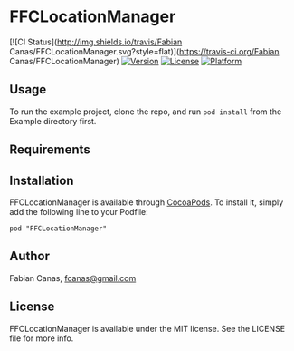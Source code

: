 # FFCLocationManager

[![CI Status](http://img.shields.io/travis/Fabian Canas/FFCLocationManager.svg?style=flat)](https://travis-ci.org/Fabian Canas/FFCLocationManager)
[![Version](https://img.shields.io/cocoapods/v/FFCLocationManager.svg?style=flat)](http://cocoadocs.org/docsets/FFCLocationManager)
[![License](https://img.shields.io/cocoapods/l/FFCLocationManager.svg?style=flat)](http://cocoadocs.org/docsets/FFCLocationManager)
[![Platform](https://img.shields.io/cocoapods/p/FFCLocationManager.svg?style=flat)](http://cocoadocs.org/docsets/FFCLocationManager)

## Usage

To run the example project, clone the repo, and run `pod install` from the Example directory first.

## Requirements

## Installation

FFCLocationManager is available through [CocoaPods](http://cocoapods.org). To install
it, simply add the following line to your Podfile:

    pod "FFCLocationManager"

## Author

Fabian Canas, fcanas@gmail.com

## License

FFCLocationManager is available under the MIT license. See the LICENSE file for more info.

